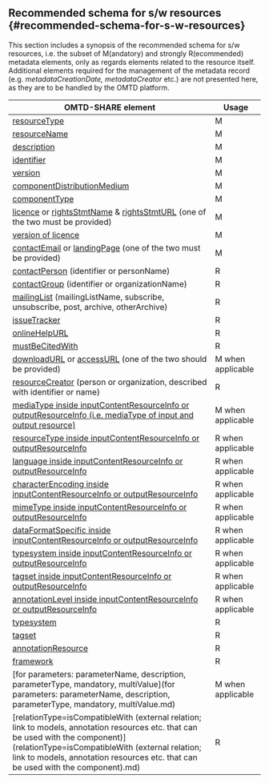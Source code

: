 ## Recommended schema for s/w resources {#recommended-schema-for-s-w-resources}

This section includes a synopsis of the recommended schema for s/w resources, i.e. the subset of M(andatory) and strongly R(ecommended) metadata elements, only as regards elements related to the resource itself. Additional elements required for the management of the metadata record (e.g. _metadataCreationDate, metadataCreator_ etc.) are not presented here, as they are to be handled by the OMTD platform.

| OMTD-SHARE element | Usage |
| --- | --- |
| [resourceType](/components_resourceType.md) | M | 
| [resourceName](/components_resourceName.md) | M | 
| [description](/components_description.md) | M | 
| [identifier](/components_identifier.md) | M | 
| [version](version.md) | M | 
| [componentDistributionMedium](componentDistributionMedium.md) | M | 
| [componentType](componentType.md) | M | 
| [licence](licence.md) or [rightsStmtName](rightsStmtName.md) &amp; [rightsStmtURL](rightsStmtURL.md) \(one of the two must be provided\) | M | 
| [version of licence](version_of_licence.md) | M | 
| [contactEmail](contactEmail.md) or [landingPage](landingPage.md) \(one of the two must be provided\) | M | 
| [contactPerson](contactPerson.md) \(identifier or personName\) | R | 
| [contactGroup](contactGroup.md) \(identifier or organizationName\) | R | 
| [mailingList](mailingList.md) \(mailingListName, subscribe, unsubscribe, post, archive, otherArchive\) | R | 
| [issueTracker](issueTracker.md) | R | 
| [onlineHelpURL](onlineHelpURL.md) | R | 
| [mustBeCitedWith](mustBeCitedWith.md) | R | 
| [downloadURL](downloadURL.md) or [accessURL](accessURL.md) \(one of the two should be provided\) | M when applicable | 
| [resourceCreator](resourceCreator.md) \(person or organization, described with identifier or name\) | R | 
| [mediaType inside inputContentResourceInfo or outputResourceInfo \(i.e. mediaType of input and output resource\)](mediaType_inside_inputContentResourceInfo_or_outputResourceInfo.md) | M when applicable | 
| [resourceType inside inputContentResourceInfo or outputResourceInfo](resourceType_inside_inputContentResourceInfo_or_outputResourceInfo.md) | R when applicable | 
| [language inside inputContentResourceInfo or outputResourceInfo](language_inside_inputContentResourceInfo_or_outputResourceInfo.md) | R when applicable | 
| [characterEncoding inside inputContentResourceInfo or outputResourceInfo](characterEncoding_inside_inputContentResourceInfo_or_outputResourceInfo.md) | R when applicable | 
| [mimeType inside inputContentResourceInfo or outputResourceInfo](mimeType_inside_inputContentResourceInfo_or_outputResourceInfo.md) | R when applicable | 
| [dataFormatSpecific inside inputContentResourceInfo or outputResourceInfo](dataFormatSpecific_inside_inputContentResourceInfo_or_outputResourceInfo.md) | R when applicable | 
| [typesystem inside inputContentResourceInfo or outputResourceInfo](typesystem_inside_inputContentResourceInfo_or_outputResourceInfo.md) | R when applicable | 
| [tagset inside inputContentResourceInfo or outputResourceInfo](tagset_inside_inputContentResourceInfo_or_outputResourceInfo.md) | R when applicable | 
| [annotationLevel inside inputContentResourceInfo or outputResourceInfo](annotationLevel_inside_inputContentResourceInfo_or_outputResourceInfo.md) | R when applicable | 
| [typesystem](components_typesystem_inside_componentDependencies.md) | R | 
| [tagset](components_tagset_inside_componentDependencies.md) | R | 
| [annotationResource](components_annotationResource_inside_componentDependencies.md) | R | 
| [framework](framework.md) | R | 
| [for parameters: parameterName, description, parameterType, mandatory, multiValue](for parameters: parameterName, description, parameterType, mandatory, multiValue.md) | M when applicable | 
| [relationType=isCompatibleWith (external relation; link to models, annotation resources etc. that can be used with the component)](relationType=isCompatibleWith (external relation; link to models, annotation resources etc. that can be used with the component).md) | R | 
